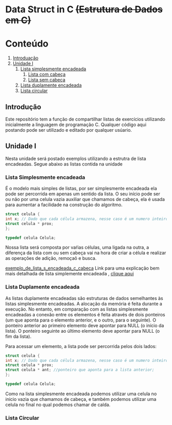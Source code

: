 # Data Struct in C ~~(Estrutura de Dados em C)~~



# Conteúdo 
1. [Introduação](#introduction)
2. [Unidade I](#unidade1)
    1. [Lista simplesmente encadeada](#listas)
    	1. [Lista  com cabeça](#ccabeca)
    	2. [Lista sem cabeça](#scabeca)
    2. [Lista duplamente encadeada](#listasd)
    3. [Lista circular](#listac)



## Introdução <a name="introduction"></a>
Este repositório tem a função de compartilhar listas de exercícios  utilizando inicialmente a linguagem de programação C. Qualquer código aqui postando pode ser utilizado e editado por qualquer usúario.



## Unidade I <a name="unidade1"></a>
Nesta unidade será postado exemplos utilizando a estrutra de lista encadeadas.
Segue abaixo as listas contida na unidade

### Lista Simplesmente encadeada <a name="listas"></a>
É o modelo mais simples de listas, por ser simplesmente encadeada ela pode ser percorrida em apenas um sentido da lista. O seu início pode ser ou não por uma celula vazia auxiliar que chamamos de cabeça, ela é usada para aumentar a facilidade na construção do algoritmo.

```c
struct celula {
int x; // Dado que cada célula armazena, nesse caso é um numero inteiro;
struct celula * prox;
};

typedef celula Celula;
```

Nossa lista será composta por vaŕias células, uma ligada na outra, a diferença da lista com ou sem cabeça vai na hora de criar a célula e realizar as operações de adição, remoçaõ e busca.


[exemplo_de_lista_s_encadeada_c_cabeca](https://github.com/matheusfrancisco/Estrutura-de-Dados/blob/master/Unidade_I/Listas_simplesmente_encadeada/linkedList-Head.c)
Link para uma explicação bem mais detalhada de lista simplemente encadeada , [clique aqui](https://matheusfrancisco.github.io/como-criar-lista-encadeadas-em-c/)


### Lista Duplamente encadeada  <a name="listad"></a>
As listas duplamente encadeadas são estruturas de dados semelhantes às listas simplesmente encadeadas. A alocação da memória é feita durante a execução. No entanto, em comparação com as listas simplesmente encadeadas a conexão entre os elementos é feita através de dois ponteiros (um que aponta para o elemento anterior, e o outro, para o seguinte). 
O ponteiro anterior ao primeiro elemento deve apontar para NULL (o início da lista). 
O ponteiro seguinte ao último elemento deve apontar para NULL (o fim da lista). 

Para acessar um elemento, a lista pode ser percorrida pelos dois lados: 

```c
struct celula {
int x; // Dado que cada célula armazena, nesse caso é um numero inteiro;
struct celula * prox;
struct celula * ant; //ponteiro que aponta para a lista anterior;
};

typedef celula Celula;
```
Como na lista simplesmente encadeada podemos utilizar uma celula no inicio vazia que chamamos de cabeça, e também podemos utilizar uma celula no final no qual podemos chamar de calda.

### Lista Circular  <a name="listac"></a>





